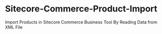 # Sitecore-Commerce-Product-Import
Import Products in Sitecore Commerce Business Tool By Reading Data from XML File
